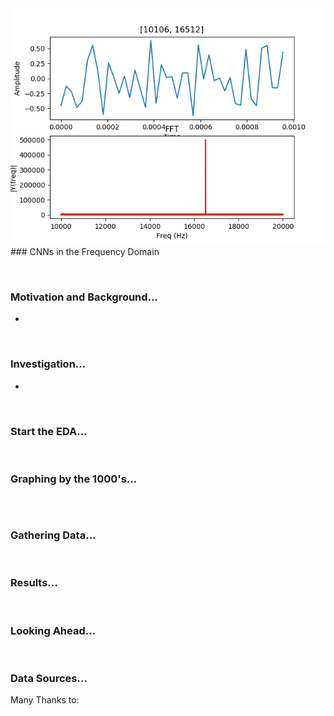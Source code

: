 
<img src='figs/rookie_2.png'>
### CNNs in the Frequency Domain

<p>&nbsp;

### Motivation and Background...

*
<p>&nbsp;

### Investigation...

*
<p>&nbsp;

### Start the EDA...

<p>&nbsp;

### Graphing by the 1000's...
<table>
</table>

<p>&nbsp;

### Gathering Data...
<p>&nbsp;


### Results...
<p>&nbsp;

### Looking Ahead...

<p>&nbsp;

### Data Sources...
Many Thanks to:
